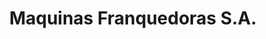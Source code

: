 ---
title: "Maquinas Franquedoras S.A."
url: /ciudad-de-panama/maquinas-franquedoras-s-a/
shop: Allgemein
---